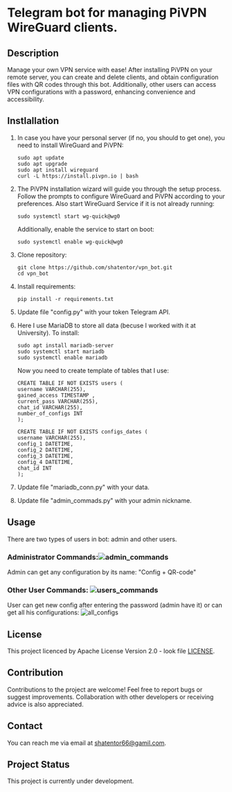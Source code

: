 
# Telegram bot for managing PiVPN WireGuard clients.

## Description 
Manage your own VPN service with ease! After installing PiVPN on your remote server,
you can create and delete clients, and obtain configuration files with QR codes through 
this bot. Additionally, other users can access VPN configurations with a password, 
enhancing convenience and accessibility.

## Instlallation
1. In case you have your personal server (if no, you should to get one), you need to install WireGuard and PiVPN:
    ```
   sudo apt update
   sudo apt upgrade
   sudo apt install wireguard
   curl -L https://install.pivpn.io | bash
   ```
   
2. The PiVPN installation wizard will guide you through the setup process. Follow the prompts to configure WireGuard and PiVPN according to your preferences.
Also start WireGuard Service if it is not already running:
   ```
   sudo systemctl start wg-quick@wg0
   ```
   
    Additionally, enable the service to start on boot:
    ```        
    sudo systemctl enable wg-quick@wg0
    ```     

3. Clone repository:
    ```
    git clone https://github.com/shatentor/vpn_bot.git
    cd vpn_bot
    ```
4. Install requirements:
    ```
    pip install -r requirements.txt
    ```
   
5. Update file "config.py" with your token Telegram API.
6. Here I use MariaDB to store all data (becuse I worked with it at University). To install:
   ```
   sudo apt install mariadb-server
   sudo systemctl start mariadb
   sudo systemctl enable mariadb
   ```  
   Now you need to create template of tables that I use:

    ```
   CREATE TABLE IF NOT EXISTS users (
    username VARCHAR(255),
    gained_access TIMESTAMP ,
    current_pass VARCHAR(255),
    chat_id VARCHAR(255),
    number_of_configs INT
    );

   CREATE TABLE IF NOT EXISTS configs_dates (
    username VARCHAR(255),
    config_1 DATETIME,
    config_2 DATETIME,
    config_3 DATETIME,
    config_4 DATETIME,
    chat_id INT
    );
    ```
7. Update file "mariadb_conn.py" with your data.
8. Update file "admin_commads.py" with your admin nickname.


## Usage
There are two types of users in bot: admin and other users.

### Administrator Commands:![admin_commands](stuff_for_readme/admin_commands.png)
Admin can get any configuration by its name: "Config + QR-code"


### Other User Commands: ![users_commands](stuff_for_readme/other_users_commands.png)

   User can get new config after entering the password (admin have it) or can get all his configurations:
![all_configs](stuff_for_readme/all_configs.png)

  
## License 
This project licenced by Apache License Version 2.0 - look file [LICENSE](LICENSE).

## Contribution 
Contributions to the project are welcome! 
Feel free to report bugs or suggest improvements. Collaboration with other developers or 
receiving advice is also appreciated.

## Contact 
You can reach me via email at shatentor66@gamil.com.
## Project Status 
This project is currently under development.

